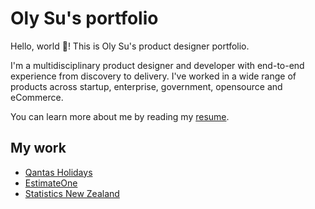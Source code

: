 # Oly Su's portfolio

Hello, world 👋! This is Oly Su's product designer portfolio.

I'm a multidisciplinary product designer and developer with end-to-end experience from discovery to delivery. I've worked in a wide range of products across startup, enterprise, government, opensource and eCommerce.

You can learn more about me by reading my [resume](./docs/resume.md).

## My work

- [Qantas Holidays](./docs/portfolio-qantas-holidays.md)
- [EstimateOne](./docs/portfolio-estimateone.md)
- [Statistics New Zealand](./docs/portfolio-statsnz.md)
